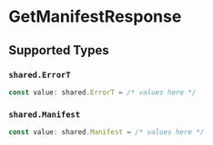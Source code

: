 # GetManifestResponse


## Supported Types

### `shared.ErrorT`

```typescript
const value: shared.ErrorT = /* values here */
```

### `shared.Manifest`

```typescript
const value: shared.Manifest = /* values here */
```

